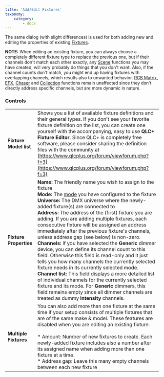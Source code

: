 ```yaml
---
title: 'Add/Edit Fixtures'
taxonomy:
    category:
        - docs
---
```


The same dialog (with slight differences) is used for both adding new and editing the properties of existing [Fixtures](/basics/glossary-and-concepts#fixtures).

**NOTE:** When editing an existing fixture, you can always choose a completely different fixture type to replace the previous one, but if their channels don't match each other exactly, any [Scene](/basics/glossary-and-concepts#scene) functions you may have created, will very probably do things that you don't want. Also, if the channel counts don't match, you might end up having fixtures with overlapping channels, which results also to unwanted behavior. [RGB Matrix](/basics/glossary-and-concepts#rgb-matrix), [EFX](/basics/glossary-and-concepts#efx), [Chaser](/basics/glossary-and-concepts#chaser) and [Collection](/basics/glossary-and-concepts#collection) functions remain unaffected since they don't directly address specific channels, but are more dynamic in nature.

### Controls

|     |     |
| --- | --- |
| **Fixture Model list** | Shows you a list of available fixture definitions and their general types. If you don't see your favorite fixture definition on the list, you can create one yourself with the accompanying, easy to use **QLC+ Fixture Editor**. Since QLC+ is completely free software, please consider sharing the definition files with the community at [https://www.qlcplus.org/forum/viewforum.php?f=3](https://www.qlcplus.org/forum/viewforum.php?f=3) |
| **Fixture Properties** | **Name:** The friendly name you wish to assign to the fixture<br>**Mode:** The [mode](/basics/glossary-and-concepts#fixture-mode) you have configured to the fixture<br>**Universe:** The DMX universe where the newly-added fixture(s) are connected to<br>**Address:** The address of the (first) fixture you are adding. If you are adding multiple fixtures, each consecutive fixture will be assigned an address immediately after the previous fixture's channels, unless address gap (see below) is non-zero.<br>**Channels:** If you have selected the **Generic** dimmer device, you can define its channel count to this field. Otherwise this field is read-only and it just tells you how many channels the currently selected fixture needs in its currently selected mode.<br>**Channel list:** This field displays a more detailed list of individual channels for the currently selected fixture and its mode. For **Generic** dimmers, this field remains empty since all dimmer channels are treated as dummy **intensity** channels. |
| **Multiple Fixtures** | You can also add more than one fixture at the same time if your setup consists of multiple fixtures that are of the same make & model. These features are disabled when you are editing an existing fixture.<br><br>* Amount: Number of new fixtures to create. Each newly-added fixture includes also a number after its assigned name when adding more than one fixture at a time.<br>* Address gap: Leave this many empty channels between each new fixture |